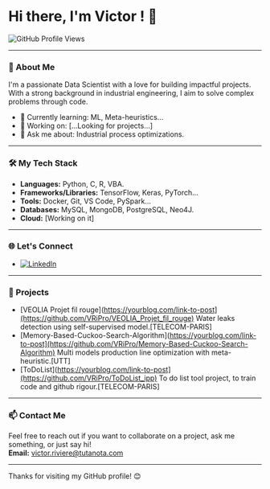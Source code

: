 # Hi there, I'm Victor ! 👋

![GitHub Profile Views](https://komarev.com/ghpvc/?username=VRiPro&color=green)  

---

### 🚀 About Me

I'm a passionate Data Scientist with a love for building impactful projects. With a strong background in industrial engineering, I aim to solve complex problems through code.

- 🌱 Currently learning: ML, Meta-heuristics...
- 💼 Working on: [...Looking for projects...]
- 💬 Ask me about: Industrial process optimizations.

---

### 🛠️ My Tech Stack

- **Languages:** Python, C, R, VBA.
- **Frameworks/Libraries:** TensorFlow, Keras, PyTorch...
- **Tools:** Docker, Git, VS Code, PySpark...
- **Databases:** MySQL, MongoDB, PostgreSQL, Neo4J.
- **Cloud:** [Working on it]

---

### 🌐 Let's Connect

- [![LinkedIn](https://img.shields.io/badge/LinkedIn-Connect-blue?style=flat&logo=linkedin)](https://www.linkedin.com/in/v-riviere/)

---

### 📝 Projects

<!-- Project-POST-LIST:START -->
- [VEOLIA Projet fil rouge](https://yourblog.com/link-to-post](https://github.com/VRiPro/VEOLIA_Projet_fil_rouge) Water leaks detection using self-supervised model.[TELECOM-PARIS] 
- [Memory-Based-Cuckoo-Search-Algorithm](https://yourblog.com/link-to-post](https://github.com/VRiPro/Memory-Based-Cuckoo-Search-Algorithm) Multi models production line optimization with meta-heuristic.[UTT]
- [ToDoList](https://yourblog.com/link-to-post](https://github.com/VRiPro/ToDoList_ipp) To do list tool project, to train code and github rigour.[TELECOM-PARIS]
<!-- Project-POST-LIST:END -->

---

### 📫 Contact Me

Feel free to reach out if you want to collaborate on a project, ask me something, or just say hi!  
**Email:** [victor.riviere@tutanota.com](mailto:victor.riviere@tutanota.com)

---

Thanks for visiting my GitHub profile! 😊
